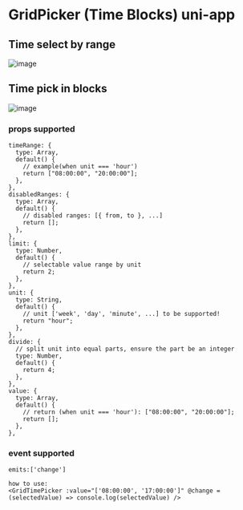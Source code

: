 # GridPicker (Time Blocks) uni-app

## Time select by range
![image](https://github.com/user-attachments/assets/1314921e-f664-4d06-804e-655b115bdce9)

## Time pick in blocks
![image](https://github.com/user-attachments/assets/4bf10673-b3c8-4683-b9b8-6fce2cae6fb0)

### props supported
```
timeRange: {
  type: Array,
  default() {
    // example(when unit === 'hour')
    return ["08:00:00", "20:00:00"];
  },
},
disabledRanges: {
  type: Array,
  default() {
    // disabled ranges: [{ from, to }, ...]
    return [];
  },
},
limit: {
  type: Number,
  default() {
    // selectable value range by unit
    return 2;
  },
},
unit: {
  type: String,
  default() {
    // unit ['week', 'day', 'minute', ...] to be supported!
    return "hour";
  },
},
divide: {
  // split unit into equal parts, ensure the part be an integer
  type: Number,
  default() {
    return 4;
  },
},
value: {
  type: Array,
  default() {
    // return (when unit === 'hour'): ["08:00:00", "20:00:00"];
    return [];
  },
},
```
### event supported

```
emits:['change']

how to use:
<GridTimePicker :value="['08:00:00', '17:00:00']" @change = (selectedValue) => console.log(selectedValue) />
```
